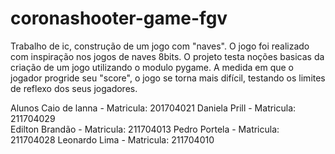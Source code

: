 
# coronashooter-game-fgv
Trabalho de ic, construção de um jogo com "naves". O jogo foi realizado com inspiração nos jogos de naves 8bits. O projeto testa noções basicas da criação de um jogo utilizando o modulo pygame. A medida em que o jogador progride seu "score", o jogo se torna mais difícil, testando os limites de reflexo dos seus jogadores.




Alunos
Caio de lanna -   Matricula: 201704021
Daniela Prill -   Matricula: 211704029    
Edilton Brandão - Matricula: 211704013
Pedro Portela -   Matricula: 211704028
Leonardo Lima -   Matricula: 211704010
